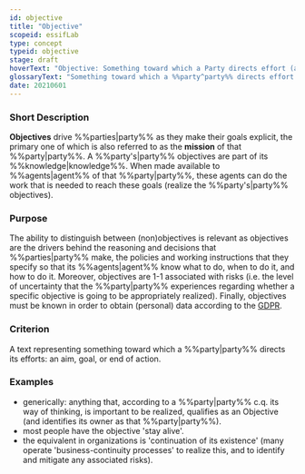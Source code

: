 ```yaml
---
id: objective
title: "Objective"
scopeid: essifLab
type: concept
typeid: objective
stage: draft
hoverText: "Objective: Something toward which a Party directs effort (an aim, goal, or end of action)."
glossaryText: "Something toward which a %%party^party%% directs effort (an aim, goal, or end of action)."
date: 20210601
---
```


### Short Description
**Objectives** drive %%parties|party%% as they make their goals explicit, the primary one of which is also referred to as the **mission** of that %%party|party%%. A %%party's|party%% objectives are part of its %%knowledge|knowledge%%. When made available to %%agents|agent%% of that %%party|party%%, these agents can do the work that is needed to reach these goals (realize the %%party's|party%% objectives).

### Purpose
The ability to distinguish between (non)objectives is relevant as objectives are the drivers behind the reasoning and decisions that %%parties|party%% make, the policies and working instructions that they specify so that its %%agents|agent%% know what to do, when to do it, and how to do it. Moreover, objectives are 1-1 associated with risks (i.e. the level of uncertainty that the %%party|party%% experiences regarding whether a specific objective is going to be appropriately realized). Finally, objectives must be known in order to obtain (personal) data according to the [GDPR](https://eur-lex.europa.eu/eli/reg/2016/679/oj).

### Criterion
A text representing something toward which a %%party|party%% directs its efforts: an aim, goal, or end of action.

### Examples
- generically: anything that, according to a %%party|party%% c.q. its way of thinking, is important to be realized, qualifies as an Objective (and identifies its owner as that %%party|party%%).
- most people have the objective 'stay alive'.
- the equivalent in organizations is 'continuation of its existence' (many operate 'business-continuity processes' to realize this, and to identify and mitigate any associated risks).
